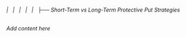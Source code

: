 ###### |   |   |   |   |   ├── Short-Term vs Long-Term Protective Put Strategies

*Add content here*
